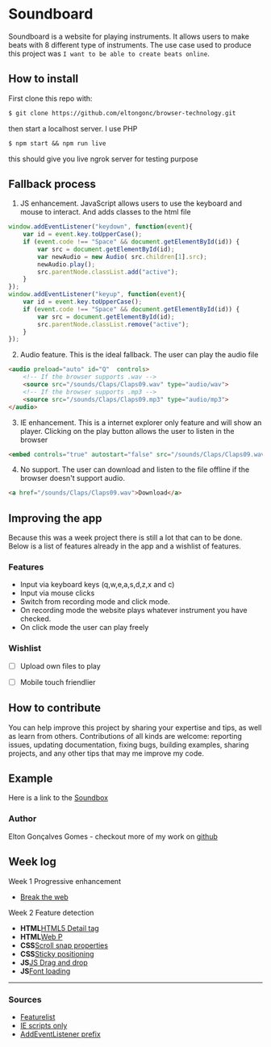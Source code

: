 # Soundboard

Soundboard is a website for playing instruments. It allows users to make beats with 8 different type of instruments. The use case used to produce this project was `I want to be able to create beats online`.

## How to install
First clone this repo with:
```txt
$ git clone https://github.com/eltongonc/browser-technology.git
```

then start a localhost server. I use PHP
```txt
$ npm start && npm run live
```
this should give you live ngrok server for testing purpose

## Fallback process
1. JS enhancement. JavaScript allows users to use the keyboard and mouse to interact. And adds classes to the html file
```js
window.addEventListener("keydown", function(event){
    var id = event.key.toUpperCase();
    if (event.code !== "Space" && document.getElementById(id)) {
        var src = document.getElementById(id);
        var newAudio = new Audio( src.children[1].src);
        newAudio.play();
        src.parentNode.classList.add("active");
    }
});
window.addEventListener("keyup", function(event){
    var id = event.key.toUpperCase();
    if (event.code !== "Space" && document.getElementById(id)) {
        var src = document.getElementById(id);
        src.parentNode.classList.remove("active");
    }
});
```
2. Audio feature. This is the ideal fallback. The user can play the audio file
```html
<audio preload="auto" id="Q"  controls>
    <!-- If the browser supports .wav -->
    <source src="/sounds/Claps/Claps09.wav" type="audio/wav">
    <!-- If the browser supports .mp3 -->
    <source src="/sounds/Claps/Claps09.mp3" type="audio/mp3">
</audio>
```
3. IE enhancement. This is a internet explorer only feature and will show an player. Clicking on the play button allows the user to listen in the browser
```html
<embed controls="true" autostart="false" src="/sounds/Claps/Claps09.wav" />
```
4. No support. The user can download and listen to the file offline if the browser doesn't support audio.
```html
<a href="/sounds/Claps/Claps09.wav">Download</a>
```



## Improving the app
Because this was a week project there is still a lot that can to be done. Below is a list of features already in the app and a wishlist of features.

### Features
- Input via keyboard keys (q,w,e,a,s,d,z,x and c)
- Input via mouse clicks
- Switch from recording mode and click mode.
- On recording mode the website plays whatever instrument you have checked.
- On click mode the user can play freely



### Wishlist
- [ ] Upload own files to play
- [ ] Mobile touch friendlier


## How to contribute
You can help improve this project by sharing your expertise and tips, as well as learn from others. Contributions of all kinds are welcome: reporting issues, updating documentation, fixing bugs, building examples, sharing projects, and any other tips that may me improve my code.


## Example
Here is a link to the [Soundbox](https://eltongonc.github.io/browser-technology/)

### Author
Elton Gonçalves Gomes - checkout more of my work on [github](https://github.com/eltongonc)

## Week log
Week 1 Progressive enhancement
- [Break the web](https://github.com/eltongonc/browser-technology/Funda)

Week 2 Feature detection
- **HTML**[HTML5 Detail tag](https://github.com/eltongonc/browser-technology/tree/master/feature_detection/detail-tag)
- **HTML**[Web P](https://github.com/eltongonc/browser-technology/tree/master/feature_detection/webp)
- **CSS**[Scroll snap properties](https://github.com/eltongonc/browser-technology/tree/master/feature_detection/scroll-snap)
- **CSS**[Sticky positioning](https://github.com/eltongonc/browser-technology/tree/master/feature_detection/sticky-position)
- **JS**[JS Drag and drop](https://github.com/eltongonc/browser-technology/tree/master/feature_detection/drag-and-drop)
- **JS**[Font loading](https://github.com/eltongonc/browser-technology/tree/master/feature_detection/font-loading)

***
### Sources
- [Featurelist](http://html5please.com/)
- [IE scripts only](http://stackoverflow.com/questions/29987969/how-to-load-a-script-only-in-ie)
- [AddEventListener prefix](http://stackoverflow.com/questions/6927637/addeventlistener-in-internet-explorer)
